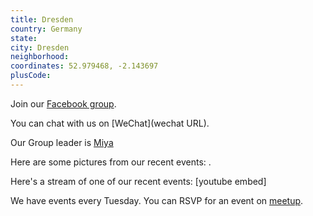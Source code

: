 ```yaml
---
title: Dresden
country: Germany
state: 
city: Dresden
neighborhood: 
coordinates: 52.979468, -2.143697
plusCode:
---
```

Join our [Facebook group](https://www.facebook.com/groups/766727883464168).

You can chat with us on [WeChat](wechat URL).

Our Group leader is [Miya](freecodecamp.org/miya)

Here are some pictures from our recent events:
![]().

Here's a stream of one of our recent events:
[youtube embed]

We have events every Tuesday. You can RSVP for an event on [meetup](meetupurl).
